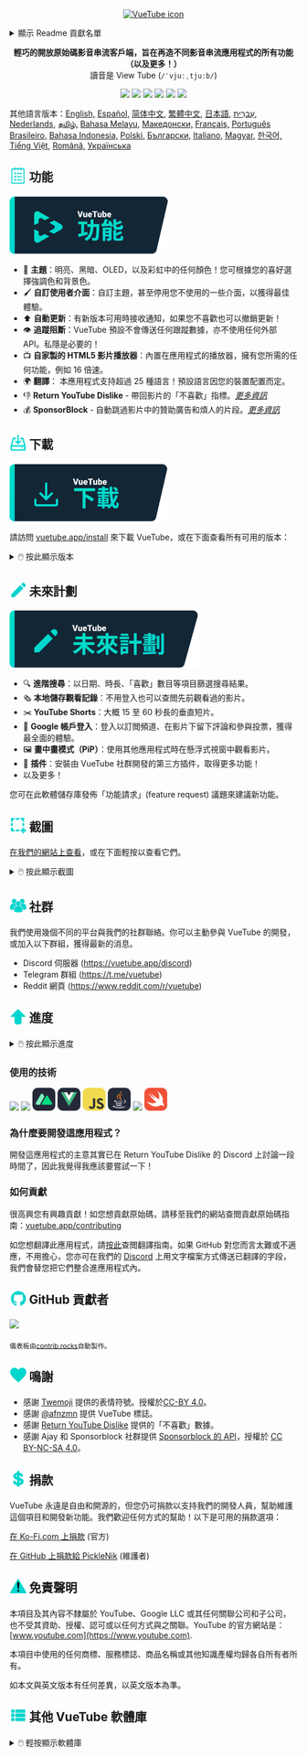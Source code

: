<p align="center">
  <a href="https://vuetube.app/">
    <img src="https://cdn.discordapp.com/attachments/751596360108605500/980418672331988992/VueTube_Dark.svg" alt="VueTube icon" width="500"/>
  </a>
  </br>
  <details>
  <summary>顯示 Readme 貢獻名單</summary>

   <sub>標誌：<a href="https://github.com/afnzmn">@afnzmn</a></sub> </br>
  <sub>繁體中文 Readme 貢獻者：<a href="https://github.com/404-Program-not-found">@404-Program-not-found</a> 和 <a href="https://github.com/nokanol45">@nokanol45</a></sub>
  </details>

<p align="center">
<strong>輕巧的開放原始碼影音串流客戶端，旨在再造不同影音串流應用程式的所有功能（以及更多！）</strong>
</br>
讀音是 View Tube (<code>/ˈvjuːˌtjuːb/</code>)
</p>

<p align="center">
  <a href="https://github.com/VueTubeApp/VueTube/blob/main/LICENSE" alt="License"><img src="https://img.shields.io/github/license/VueTubeApp/VueTube"></img></a>
  <a href="https://github.com/VueTubeApp/VueTube/actions/workflows/ci.yml" alt="CI"><img src="https://github.com/VueTubeApp/VueTube/actions/workflows/ci.yml/badge.svg"></img></a>
  <a href="https://reddit.com/r/vuetube" alt="Reddit"><img src="https://img.shields.io/reddit/subreddit-subscribers/vuetube?label=r%2FVuetube&logo=reddit&logoColor=white"></img></a>
  <a href="https://t.me/VueTube" alt="Telegram"><img src="https://img.shields.io/endpoint?label=VueTube&url=https%3A%2F%2Ftelegram-badge-4mbpu8e0fit4.runkit.sh%2F%3Furl%3Dhttps%3A%2F%2Ft.me%2FVuetube"></img></a>
  <a href="https://discord.gg/7P8KJrdd5W" alt="Discord"><img src="https://img.shields.io/discord/946587366242533377?label=Discord&style=flat&logo=discord&logoColor=white"></img></a>
  <a href="https://twitter.com/VueTubeApp" alt="Twitter"><img src="https://img.shields.io/twitter/follow/VueTubeApp?label=Follow&style=flat&logo=twitter"></img></a>
</p>

其他語言版本：[English,](/readme.md) [Español,](readme.es.md) [简体中文,](readme.zh-hans.md) [繁體中文,](readme.zh-hant.md) [日本語,](readme.ja.md) [עִברִית,](readme.he.md) [Nederlands,](readme.nl.md) [தமிழ்,](readme.ta.md) [Bahasa Melayu,](readme.ms.md) [Македонски,](readme.mk.md) [Français,](readme.fr.md) [Português Brasileiro,](readme.pt-br.md) [Bahasa Indonesia,](readme.id.md) [Polski,](readme.pl.md) [Български,](readme.bg.md) [Italiano,](readme.it.md) [Magyar,](readme.hu.md) [한국어,](readme.kr.md) [Tiếng Việt,](readme.vi.md) [Română,](/readme/readme.ro.md) [Українська](/readme/readme.ua.md)

<h2 align="left">
<sub>
<img  src="../resources/readme_icon_features.png"
      height="30"
      width="30">
</sub>
功能
</h2>

<img src="../resources/readme-zh-hant/Features.zh-hant.svg" alt="VueTube icon" height="100"/>

- 🎨 **主題**：明亮、黑暗、OLED，以及彩虹中的任何顏色！您可根據您的喜好選擇強調色和背景色。
- 🖌️ **自訂使用者介面**：自訂主題，甚至停用您不使用的一些介面，以獲得最佳體驗。
- ⬆️ **自動更新**：有新版本可用時接收通知，如果您不喜歡也可以撤銷更新！
- 👁️ **追蹤阻斷**：VueTube 預設不會傳送任何跟蹤數據，亦不使用任何外部 API。私隱是必要的！
- 📺 **自家製的 HTML5 影片播放器**：內置在應用程式的播放器，擁有您所需的任何功能，例如 16 倍速。
- 🌍 **翻譯**： 本應用程式支持超過 25 種語言！預設語言因您的裝置配置而定。
- 👎 **Return YouTube Dislike** - 帶回影片的「不喜歡」指標。[_更多資訊_](https://returnyoutubedislike.com)
- 💰 **SponsorBlock** - 自動跳過影片中的贊助廣告和煩人的片段。[_更多資訊_](https://sponsor.ajay.app)

<h2 align="left">
<sub>
<img  src="../resources/readme_icon_install.png"
      height="30"
      width="30">
</sub>
下載
</h2>

<img src="../resources/readme-zh-hant/Install.zh-hant.svg" alt="VueTube icon" height="100"/>

請訪問 [vuetube.app/install](https://www.vuetube.app/install) 來下載 VueTube，或在下面查看所有可用的版本：

<details>
  <summary>🖱️ 按此顯示版本</summary>
<br />

### Android

| <a href=https://nightly.link/VueTubeApp/VueTube/workflows/ci/main/android.zip><img id="im" width="200" src=../resources/getunstable.png></a> | <a href=https://github.com/VueTubeApp/VueTube/releases/tag/0.4.2><img id="im" width="200" src=../resources/getcanary.png></a> | <a href=https://vuetube.app/install><img id="im" width="200" src=../resources/getstable.png></a> |
| ------------------------------------------------------------------------------------------------------------------------------------------- | --------------------------------------------------------------------------------------------------------------------------------------------------------------- | ----------------------------------------------------------------------------------------------- |
| 有最新的功能，並且經常有更新，但 bug 也最常見。                                                                                             | bug 比 unstable 較少，功能也比 stable 稍新。                                                                                                                    | 暫時未有 Stable 版本可用。                                             |

### iOS

| <a href=https://nightly.link/VueTubeApp/VueTube/workflows/ci/main/iOS.zip><img id="im" width="200" src=../resources/getunstable.png></a> | <a href=https://cdn.discordapp.com/attachments/949908267855921163/972164558930198528/VueTube-Canary-May-6-2022.ipa><img id="im" width="200" src=../resources/getcanary.png></a> | <a href=https://vuetube.app/install><img id="im" width="200" src=../resources/getstable.png></a> |
| --------------------------------------------------------------------------------------------------------------------------------------- | ------------------------------------------------------------------------------------------------------------------------------------------------------------------------------ | ----------------------------------------------------------------------------------------------- |
| 有最新的功能，並且經常有更新，但 bug 也最常見。                                                                                         | bug 比 unstable 較少，功能也比 stable 稍新。                                                                                                                                   | 暫時未有 Stable 版本可用。                                             |

</details>

<h2 align="left">
<sub>
<img  src="../resources/readme_icon_plans.png"
      height="30"
      width="30">
</sub>
未來計劃
</h2>

<img src="../resources/readme-zh-hant/Plans.zh-hant.svg" alt="VueTube icon" height="100"/>

- 🔍 **進階搜尋**：以日期、時長、「喜歡」數目等項目篩選搜尋結果。
- 🗞️ **本地儲存觀看記錄**：不用登入也可以查閲先前觀看過的影片。
- ✂️ **YouTube Shorts**：大概 15 至 60 秒長的垂直短片。
- 🧑 **Google 帳戶登入**：登入以訂閲頻道、在影片下留下評論和參與投票，獲得最全面的體驗。
- 🖼️ **畫中畫模式（PiP）**：使用其他應用程式時在懸浮式視窗中觀看影片。
- 🧩 **插件**：安裝由 VueTube 社群開發的第三方插件，取得更多功能！
- 以及更多！

您可在此軟體儲存庫發佈「功能請求」(feature request) 議題來建議新功能。

<h2 align="left">
<sub>
<img  src="../resources/readme_icon_screenshots.png"
      height="30"
      width="30">
</sub>
截圖
</h2>

[在我們的網站上查看](https://www.vuetube.app/info/screenshots)，或在下面輕按以查看它們。

<details>
  <summary> 🖱️ 按此顯示截圖  </summary>
<br />
  
<img src="https://vuetube.app/wtch.png" width="400">
<img src="https://vuetube.app/stng.png" width="400">
<img src="https://vuetube.app/srch.png" width="400">
     
</details>

<h2 align="left">
<sub>
<img  src="../resources/readme_icon_community.png"
      height="30"
      width="30">
</sub>
社群
</h2>

我們使用幾個不同的平台與我們的社群聯絡。你可以主動參與 VueTube 的開發，或加入以下群組，獲得最新的消息。

- Discord 伺服器 (https://vuetube.app/discord)
- Telegram 群組 (https://t.me/vuetube)
- Reddit 網頁 (https://www.reddit.com/r/vuetube)

<h2 align="left">
<sub>
<img  src="../resources/readme_icon_progress.png"
      height="30"
      width="30">
</sub>
進度
</h2>

<details>
  <summary> 🖱️ 按此顯示進度 </summary>

 <br>
 
**一般** | **播放器** | [**提取器**](https://github.com/VueTubeApp/VueTube-Extractor) |
:-: | :-: | :-: |
🟢 評論 (100%) | 🟢 播放 / 暫停 (100%) | 🟢 自動完成搜尋 (100%) |
🟢 描述 (100%) | 🟢 輕按顯示／隱藏控制項目 (100%) | 🟢 主頁 (100%) |
🟢 主頁 (100%) | 🟠 進度條／滑動條 (80%) | 🟢 搜尋 (100%)
🟢 內置 RYD (100%) | 🟠 全螢幕 (80%) | 🟠 影片資訊 (60%) |
🟢 主題 (100%) | 🟠 畫質選擇 (50%) | 🔴 頻道 (0%) |
🟢 觀看頁 (100%) | 🔴 迷你播放器 (0%) | 🔴 評論 (0%) |
🟠 內置 Sponsorblock (95%) | 🔴 背景播放 (0%) | 🔴 即時通訊 (0%) |
🟠 自動更新 (50%) | 🔴 畫中畫 (0%) | 🔴 熱門內容 (0%)
🟠 頻道頁 (50%) |  🔴 字幕 (0%) | 🔴 互動 (0%) |
🟠 社群帖子 (10%) | 🔴 資訊卡 (0%) | 🔴 播放清單 (0%) |
🟠 可自訂的 Shorts 介面 (10%) |  | 🔴 通知 (0%)
🟠 可自訂的 YT Music 介面 (10%) |  | 🔴 登入 (0%)
🟠 可自訂的介面 (30%) |  |  |
🟠 媒體庫頁 (10%) |  |  |
🟠 評論回覆 (50%) |  |  |
🟠 第三方插件 (40%) |  |  |
🟠 VueTube 播放器 (參見右邊進度) |  |  |
🟠 VueTube 提取器 (參見右邊進度) |  |  |
🔴 本地儲存觀看記錄 (0%) |  |  |
🔴 訂閲項目頁 |  |  |
🔴 支援其他平台 (0%) |  |  |
  
</details>

### 使用的技術

<a href="https://capacitorjs.com/solution/vue"><img src="https://cdn.discordapp.com/attachments/953538236716814356/955694368742834176/Capacitator-Dark.svg" height=40/></a> <a href="https://vuetifyjs.com/"><img src="https://cdn.discordapp.com/attachments/810799100940255260/973719873467342908/Vuetify-Dark.svg" height=40/></a> <a href="https://nuxtjs.org/"><img src="https://github.com/tandpfun/skill-icons/raw/main/icons/NuxtJS-Dark.svg" height=40/></a> <a href="https://vuejs.org/"><img src="https://github.com/tandpfun/skill-icons/raw/main/icons/VueJS-Dark.svg" height=40/></a> <a href="https://javascript.com/"><img src="https://github.com/tandpfun/skill-icons/raw/main/icons/JavaScript.svg" height=40/></a> <a href="https://java.com/"><img src="https://github.com/tandpfun/skill-icons/raw/main/icons/Java-Dark.svg" height=40/></a> <a href="https://gradle.com/"><img src="https://cdn.discordapp.com/attachments/810799100940255260/955691550560636958/Gradle.svg" height=40/></a> <a href="https://developer.apple.com/swift/"><img src="https://github.com/tandpfun/skill-icons/raw/main/icons/Swift.svg" height=40/></a>

### 為什麼要開發這應用程式？

開發這應用程式的主意其實已在 Return YouTube Dislike 的 Discord 上討論一段時間了，因此我覺得我應該要嘗試一下！

### 如何貢獻

很高興您有興趣貢獻！如您想貢獻原始碼，請移至我們的網站查閲貢獻原始碼指南：[vuetube.app/contributing](https://www.vuetube.app/contributing)

如您想翻譯此應用程式，請[按此](/NUXT/plugins/languages)查閲翻譯指南。如果 GitHub 對您而言太難或不適應，不用擔心，您亦可在我們的 [Discord](https://vuetube.app/discord) 上用文字檔案方式傳送已翻譯的字段，我們會替您把它們整合進應用程式內。

<h2 align="left">
<sub>
<img  src="../resources/readme_icon_github.png"
      height="30"
      width="30">
</sub>
GitHub 貢獻者
</h2>

<a href="https://github.com/VueTubeApp/VueTube/graphs/contributors">
  <img src="https://contrib.rocks/image?repo=VueTubeApp/VueTube" />
</a>

<sub>儀表板由[contrib.rocks](https://contrib.rocks)自動製作。</sub>

<h2 align="left">
<sub>
<img  src="../resources/readme_icon_acknowledgements.png"
      height="30"
      width="30">
</sub>
鳴謝
</h2>

- 感謝 [Twemoji](https://twemoji.twitter.com/) 提供的表情符號。授權於[CC-BY 4.0](https://creativecommons.org/licenses/by/4.0/)。
- 感謝 [@afnzmn](https://github.com/afnzmn) 提供 VueTube 標誌。
- 感謝 [Return YouTube Dislike](https://returnyoutubedislike.com) 提供的「不喜歡」數據。
- 感謝 Ajay 和 Sponsorblock 社群提供 [Sponsorblock 的 API](https://sponsor.ajay.app/)，授權於 [CC BY-NC-SA 4.0](https://creativecommons.org/licenses/by-nc-sa/4.0/)。

<h2 align="left">
<sub>
<img  src="../resources/readme_icon_donate.png"
      height="30"
      width="30">
</sub>
捐款
</h2>

VueTube 永遠是自由和開源的，但您仍可捐款以支持我們的開發人員，幫助維護這個項目和開發新功能。我們歡迎任何方式的幫助！以下是可用的捐款選項：

[在 Ko-Fi.com 上捐款](https://ko-fi.com/vuetube) (官方)

[在 GitHub 上捐款給 PickleNik](https://github.com/sponsors/PickleNik) (維護者)

<h2 align="left">
<sub>
<img  src="../resources/readme_icon_disclaimer.png"
      height="30"
      width="30">
</sub>
免責聲明
</h2>

本項目及其內容不隸屬於 YouTube、Google LLC 或其任何關聯公司和子公司，也不受其資助、授權、認可或以任何方式與之關聯。YouTube 的官方網站是：[www.youtube.com](https://www.youtube.com).

本項目中使用的任何商標、服務標誌、商品名稱或其他知識產權均歸各自所有者所有。

如本文與英文版本有任何差異，以英文版本為準。
<h2 align="left">
<sub>
<img  src="../resources/readme_icon_otherrepos.png"
      height="30"
      width="30">
</sub>
其他 VueTube 軟體庫
</h2>

<details>
  <summary> 🖱️ 輕按顯示軟體庫 </summary>

<br>

[![VueTube Extractor](https://github-readme-stats.vercel.app/api/pin/?username=VueTubeApp&repo=VueTube-Extractor)](https://github.com/VueTubeApp/VueTube-Extractor)

**VueTube 提取器** 是一個為從串流服務中提取數據而設的函式庫，為 VueTube 應用程式所用而設。

[![VueTube Translator](https://github-readme-stats.vercel.app/api/pin/?username=VueTubeApp&repo=VueTube-Translator)](https://github.com/VueTubeApp/VueTube-Translator)

**VueTube 翻譯器** 是一個用來翻譯 GitHub 上的 JSON 或 JS 檔案等的字段和以正確的結構匯出結果的工具。此工具為輔助 VueTube 翻譯者而設，但亦可用作其他用途。

[![VueTube HTTP](https://github-readme-stats.vercel.app/api/pin/?username=VueTubeApp&repo=vuetube-http)](https://github.com/VueTubeApp/vuetube-http)

**VueTube HTTP** 是一個用作原生 HTTP 請求、檔案下載／上載和管理 Cookies 的插件。它是 Capacitor 社群的[ HTTP 項目](https://github.com/capacitor-community/http) 的分叉，擁有 VueTube 團隊的附加程式碼。

</details>
